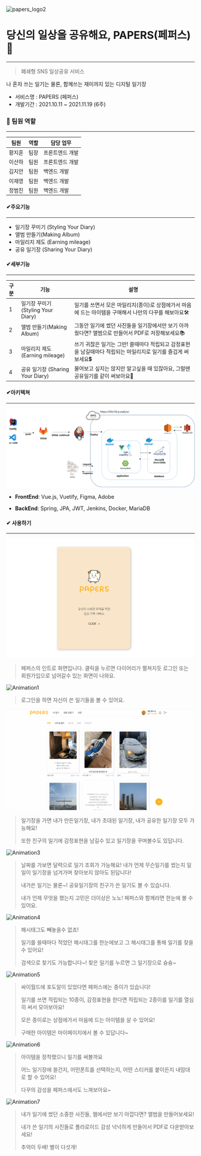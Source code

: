 ![papers_logo2](https://user-images.githubusercontent.com/78480984/143378253-988cab87-969a-41d9-99fd-54540eaff369.png)

# 당신의 일상을 공유해요, PAPERS(페퍼스)📖

------

> 폐쇄형 SNS 일상공유 서비스

나 혼자 쓰는 일기는 물론, 함께쓰는 재미까지 있는 디지털 일기장

- 서비스명 : PAPERS (페퍼스)
- 개발기간 : 2021.10.11 ~ 2021.11.19 (6주)

### 👩 팀원 역할

------

| 팀원 | 역할 | 담당 업무
| ------ | ------ | ------ |
| 황지훈 | 팀장 | 프론트엔드 개발 |
| 이산하 | 팀원 | 프론트엔드 개발 |
| 김지안 | 팀원 | 백엔드 개발 |
| 이재영 | 팀원 | 백엔드 개발 |
| 정범진 | 팀원 | 백엔드 개발 |


#### ✔주요기능

------

- 일기장 꾸미기 (Styling Your Diary)
- 앨범 만들기(Making Album)
- 마일리지 제도 (Earning mileage)
- 공유 일기장 (Sharing Your Diary)



#### ✔세부기능

------

| 구분 | 기능                               | 설명                                                         |
| :--- | ---------------------------------- | ------------------------------------------------------------ |
| 1    | 일기장 꾸미기 (Styling Your Diary) | 일기를 쓰면서 모은 마일리지(종이)로 상점에가서 마음에 드는 아이템을 구매해서 나만의 다꾸를 해보아요🛠 |
| 2    | 앨범 만들기(Making Album)          | 그동안 일기에 썼던 사진들을 일기장에서만 보기 아까웠다면? 앨범으로 만들어서 PDF로 저장해보세요📚 |
| 3    | 마일리지 제도 (Earning mileage)    | 쓰기 귀찮은 일기는 그만! 쓸때마다 적립되고 감정표현을 남길때마다 적립되는 마일리지로 일기를 즐겁게 써보세요💲 |
| 4    | 공유 일기장 (Sharing Your Diary)   | 물어보고 싶지는 않지만 알고싶을 때 있잖아요, 그럴땐 공유일기를 같이 써보아요💌 |



#### ✔아키텍쳐

------

![아키텍쳐](README.assets/아키텍쳐.png)



- **FrontEnd**: Vue.js, Vuetify, Figma, Adobe

- **BackEnd**: Spring, JPA, JWT, Jenkins, Docker, MariaDB



#### ✔ 사용하기

------

![Animation](README.assets/Animation.gif)

> 페퍼스의 인트로 화면입니다. 클릭을 누르면 다이어리가 펼쳐지듯 로그인 또는 회원가입으로 넘어갈수 있는 화면이 나와요.



![Animation1](README.assets/Animation1.gif)

> 로그인을 하면 자신이 쓴 일기들을 볼 수 있어요.





![Animation2](README.assets/Animation2.gif)

> 일기장을 가면 내가 만든일기장, 내가 초대된 일기장, 내가 공유한 일기장 모두 가능해요!
>
> 또한 친구의 일기에 감정표현을 남길수 있고 일기장을 꾸며볼수도 있답니다.





![Animation3](README.assets/Animation3.gif)

> 날짜를 가보면 달력으로 일기 조회가 가능해요! 내가 언제 무슨일기를 썼는지 일일이 일기장을 넘겨가며 찾아보지 않아도 된답니다!
>
> 내가쓴 일기는 물론~! 공유일기장의 친구가 쓴 일기도 볼 수 있습니다.
>
> 내가 언제 무엇을 했는지 고민은 더이상은 노노! 페퍼스와 함께라면 한눈에 볼 수 있어요.





![Animation4](README.assets/Animation4.gif)

> 해시태그도 빼놓을수 없죠! 
>
> 일기를 쓸때마다 적었던 해시태그를 한눈에보고 그 해시태그를 통해 일기를 찾을 수 있어요!
>
> 검색으로 찾기도 가능합니다~! 찾은 일기를 누르면 그 일기장으로 슝슝~





![Animation5](README.assets/Animation5.gif)

> 싸이월드에 포도알이 있었다면 페퍼스에는 종이가 있습니다!
>
> 일기를 쓰면 적립되는 10종이, 감정표현을 한다면 적립되는 2종이를 일기를 열심히 써서 모아보아요!
>
> 모은 종이로는 상점에가서 마음에 드는 아이템을 살 수 있어요!
>
> 구매한 아이템은 마이페이지에서 볼 수 있답니다~





![Animation6](README.assets/Animation6.gif)

> 아이템을 장착했으니 일기를 써볼까요
>
> 어느 일기장에 쓸건지, 어떤폰트를 선택하는지, 어떤 스티커를 붙이든지 내맘대로 할 수 있어요!
>
> 다꾸의 감성을 페퍼스에서도 느껴보아요~





![Animation7](README.assets/Animation7.gif)

> 내가 일기에 썼던 소중한 사진들, 웹에서만 보기 아깝다면? 앨범을 만들어보세요!
>
> 내가 쓴 일기의 사진들로 폴라로이드 감성 넉넉하게 만들어서 PDF로 다운받아보세요!
>
> 추억이 두배! 별이 다섯개!

